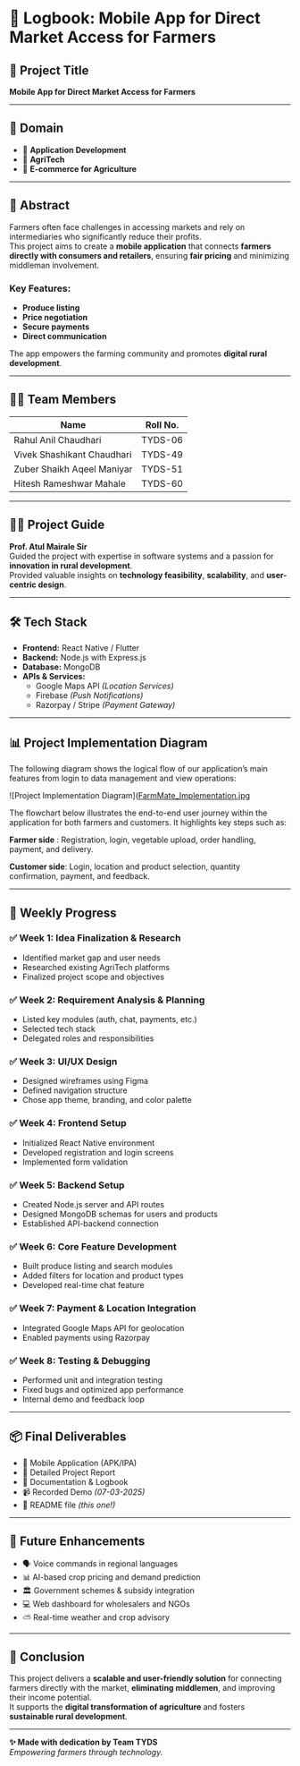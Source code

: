 # 📘 **Logbook: Mobile App for Direct Market Access for Farmers**

## 🧠 **Project Title**
**Mobile App for Direct Market Access for Farmers**

---

## 📂 **Domain**
- 📱 **Application Development**  
- 🌿 **AgriTech**  
- 🛒 **E-commerce for Agriculture**

---

## 📝 **Abstract**
Farmers often face challenges in accessing markets and rely on intermediaries who significantly reduce their profits.  
This project aims to create a **mobile application** that connects **farmers directly with consumers and retailers**, ensuring **fair pricing** and minimizing middleman involvement.

### **Key Features:**
- **Produce listing**  
- **Price negotiation**  
- **Secure payments**  
- **Direct communication**

The app empowers the farming community and promotes **digital rural development**.

---

## 👨‍💻 **Team Members**

| **Name**                         | **Roll No.** |
|----------------------------------|--------------|
| Rahul Anil Chaudhari             | TYDS-06      |
| Vivek Shashikant Chaudhari       | TYDS-49      |
| Zuber Shaikh Aqeel Maniyar       | TYDS-51      |
| Hitesh Rameshwar Mahale          | TYDS-60      |

---

## 🧑‍🏫 **Project Guide**
**Prof. Atul Mairale Sir**  
Guided the project with expertise in software systems and a passion for **innovation in rural development**.  
Provided valuable insights on **technology feasibility**, **scalability**, and **user-centric design**.

---

## 🛠️ **Tech Stack**

- **Frontend:** React Native / Flutter  
- **Backend:** Node.js with Express.js  
- **Database:** MongoDB  
- **APIs & Services:**  
  - Google Maps API *(Location Services)*  
  - Firebase *(Push Notifications)*  
  - Razorpay / Stripe *(Payment Gateway)*

---

## 📊 **Project Implementation Diagram**

The following diagram shows the logical flow of our application’s main features from login to data management and view operations:

![Project Implementation Diagram]([FarmMate_Implementation.jpg](https://github.com/ZuberShaikhNdb/Farmer-Project/blob/main/FarmMate_Implementation%20.jpg)

The flowchart below illustrates the end-to-end user journey within the application for both farmers and customers. It highlights key steps such as:

**Farmer side** : Registration, login, vegetable upload, order handling, payment, and delivery.

**Customer side**: Login, location and product selection, quantity confirmation, payment, and feedback.



---

## 📅 **Weekly Progress**

### ✅ **Week 1: Idea Finalization & Research**
- Identified market gap and user needs  
- Researched existing AgriTech platforms  
- Finalized project scope and objectives

### ✅ **Week 2: Requirement Analysis & Planning**
- Listed key modules (auth, chat, payments, etc.)  
- Selected tech stack  
- Delegated roles and responsibilities

### ✅ **Week 3: UI/UX Design**
- Designed wireframes using Figma  
- Defined navigation structure  
- Chose app theme, branding, and color palette

### ✅ **Week 4: Frontend Setup**
- Initialized React Native environment  
- Developed registration and login screens  
- Implemented form validation

### ✅ **Week 5: Backend Setup**
- Created Node.js server and API routes  
- Designed MongoDB schemas for users and products  
- Established API-backend connection

### ✅ **Week 6: Core Feature Development**
- Built produce listing and search modules  
- Added filters for location and product types  
- Developed real-time chat feature

### ✅ **Week 7: Payment & Location Integration**
- Integrated Google Maps API for geolocation  
- Enabled payments using Razorpay

### ✅ **Week 8: Testing & Debugging**
- Performed unit and integration testing  
- Fixed bugs and optimized app performance  
- Internal demo and feedback loop

---

## 📦 **Final Deliverables**

- 📱 Mobile Application (APK/IPA)  
- 🧾 Detailed Project Report  
- 📘 Documentation & Logbook  
- 📹 Recorded Demo *(07-03-2025)*  
- 📄 README file *(this one!)*

---

## 🔮 **Future Enhancements**

- 🗣️ Voice commands in regional languages  
- 📊 AI-based crop pricing and demand prediction  
- 🏛️ Government schemes & subsidy integration  
- 💻 Web dashboard for wholesalers and NGOs  
- ⛅ Real-time weather and crop advisory

---

## 📌 **Conclusion**
This project delivers a **scalable and user-friendly solution** for connecting farmers directly with the market, **eliminating middlemen**, and improving their income potential.  
It supports the **digital transformation of agriculture** and fosters **sustainable rural development**.

---

**✨ Made with dedication by Team TYDS**  
*Empowering farmers through technology.*
